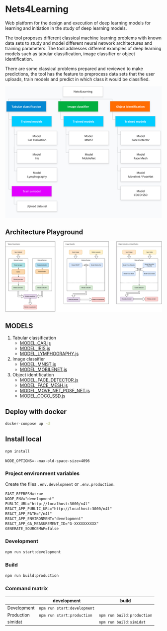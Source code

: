 Nets4Learning
=============

Web platform for the design and execution of deep learning models for learning and initiation in the study of deep learning models.

The tool proposes different classical machine learning problems with known data sets to study and model different neural network architectures and training parameters. The tool addresses different examples of deep learning models such as
tabular classification, image classifier or object identification.

There are some classical problems prepared and reviewed to make predictions, the tool has the feature to preprocess data sets that the user uploads, train models and predict in which class it would be classified.

![sitemap](public/sitemap.png)

## Architecture Playground

![Architecture Playground](docs/n4l.svg)

## MODELS

[//]: # (2. Linear regression)
[//]: # (   - TODO)

1. Tabular classification
    - [MODEL_CAR.js](src/pages/playground/0_TabularClassification/models/MODEL_CAR.js)
    - [MODEL_IRIS.js](src/pages/playground/0_TabularClassification/models/MODEL_IRIS.js)
    - [MODEL_LYMPHOGRAPHY.js](src/pages/playground/0_TabularClassification/models/MODEL_LYMPHOGRAPHY.js)
2. Image classifier
    - [MODEL_MNIST.js](src/pages/playground/3_ImageClassification/models/MODEL_MNIST.js)
    - [MODEL_MOBILENET.js](src/pages/playground/3_ImageClassification/models/MODEL_MOBILENET.js)
3. Object identification
    - [MODEL_FACE_DETECTOR.js](src/pages/playground/2_ObjectDetection/models/MODEL_FACE_DETECTOR.js)
    - [MODEL_FACE_MESH.js](src/pages/playground/2_ObjectDetection/models/MODEL_FACE_MESH.js)
    - [MODEL_MOVE_NET_POSE_NET.js](src/pages/playground/2_ObjectDetection/models/MODEL_MOVE_NET_POSE_NET.js)
    - [MODEL_COCO_SSD.js](src/pages/playground/2_ObjectDetection/models/MODEL_COCO_SSD.js)

## Deploy with docker

```bash
docker-compose up -d
```

## Install local

```bash
npm install
```

```dosini
NODE_OPTIONS=--max-old-space-size=4096
```

### Project environment variables

Create the files `.env.development` or `.env.production`.

```dosini
FAST_REFRESH=true
NODE_ENV="development"
PUBLIC_URL="http://localhost:3000/n4l"
REACT_APP_PUBLIC_URL="http://localhost:3000/n4l"
REACT_APP_PATH="/n4l"
REACT_APP_ENVIRONMENT="development"
REACT_APP_GA_MEASUREMENT_ID="G-XXXXXXXXXX"
GENERATE_SOURCEMAP=false
```

### Development

```bash
npm run start:development
```

### Build

```bash
npm run build:production
```

### Command matrix

|             | development                 | build                      |
|-------------|-----------------------------|----------------------------|
| Development | `npm run start:development` |                            |
| Production  | `npm run start:production`  | `npm run build:production` |
| simidat     |                             | `npm run build:simidat`    |